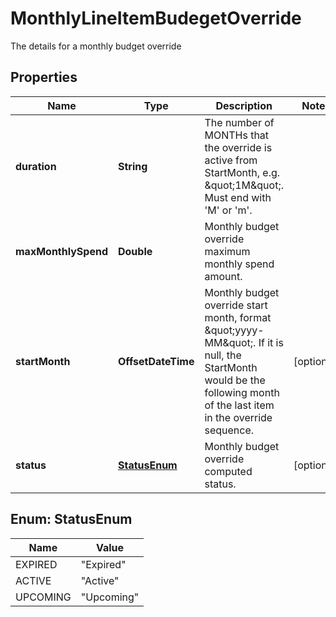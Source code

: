 

# MonthlyLineItemBudegetOverride

The details for a monthly budget override

## Properties

| Name | Type | Description | Notes |
|------------ | ------------- | ------------- | -------------|
|**duration** | **String** | The number of MONTHs that the override is active from StartMonth, e.g. \&quot;1M\&quot;. Must end with &#39;M&#39; or &#39;m&#39;. |  |
|**maxMonthlySpend** | **Double** | Monthly budget override maximum monthly spend amount. |  |
|**startMonth** | **OffsetDateTime** | Monthly budget override start month, format \&quot;yyyy-MM\&quot;. If it is null, the StartMonth would be the following month of the last item in the override sequence. |  [optional] |
|**status** | [**StatusEnum**](#StatusEnum) | Monthly budget override computed status. |  [optional] |



## Enum: StatusEnum

| Name | Value |
|---- | -----|
| EXPIRED | &quot;Expired&quot; |
| ACTIVE | &quot;Active&quot; |
| UPCOMING | &quot;Upcoming&quot; |



